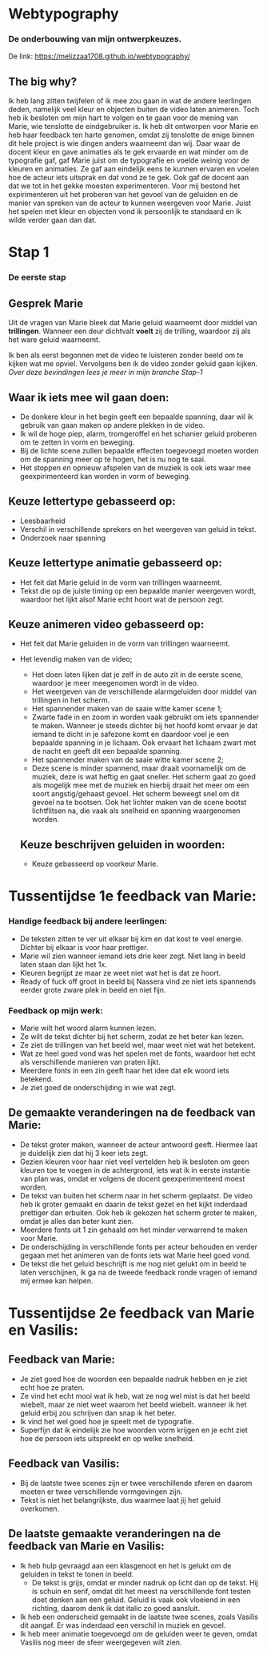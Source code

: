 # Webtypography
### De onderbouwing van mijn ontwerpkeuzes.

De link:
https://melizzaa1708.github.io/webtypography/

## The big why?
Ik heb lang zitten twijfelen of ik mee zou gaan in wat de andere leerlingen deden, namelijk veel kleur en objecten buiten de video laten animeren. Toch heb ik besloten om mijn hart te volgen en te gaan voor de mening van Marie, wie tenslotte de eindgebruiker is. Ik heb dit ontworpen voor Marie en heb haar feedback ten harte genomen, omdat zij tenslotte de enige binnen dit hele project is wie dingen anders waarneemt dan wij. Daar waar de docent kleur en gave animaties als te gek ervaarde en wat minder om de typografie gaf, gaf Marie juist om de typografie en voelde weinig voor de kleuren en animaties. Ze gaf aan eindelijk eens te kunnen ervaren en voelen hoe de acteur iets uitsprak en dat vond ze te gek. Ook gaf de docent aan dat we tot in het gekke moesten experimenteren. Voor mij bestond het expirimenteren uit het proberen van het gevoel van de geluiden en de manier van spreken van de acteur te kunnen weergeven voor Marie. Juist het spelen met kleur en objecten vond ik persoonlijk te standaard en ik wilde verder gaan dan dat.

# Stap 1
### De eerste stap

## Gesprek Marie
Uit de vragen van Marie bleek dat Marie geluid waarneemt door middel van **trillingen**. Wanneer een deur dichtvalt **voelt** zij de trilling, waardoor zij als het ware geluid waarneemt.

Ik ben als eerst begonnen met de video te luisteren zonder beeld om te kijken wat me opviel. 
Vervolgens ben ik de video zonder geluid gaan kijken. *Over deze bevindingen lees je meer in mijn branche Stap-1*

## Waar ik iets mee wil gaan doen:
- De donkere kleur in het begin geeft een bepaalde spanning, daar wil ik gebruik van gaan maken op andere plekken in de video.
- Ik wil de hoge piep, alarm, tromgeroffel en het schanier geluid proberen om te zetten in vorm en beweging.
- Bij de lichte scene zullen bepaalde effecten toegevoegd moeten worden om de spanning meer op te hogen, het is nu nog te saai.
- Het stoppen en opnieuw afspelen van de muziek is ook iets waar mee geexpirimenteerd kan worden in vorm of beweging.


## Keuze lettertype gebasseerd op:
- Leesbaarheid
- Verschil in verschillende sprekers en het weergeven van geluid in tekst.
- Onderzoek naar spanning

## Keuze lettertype animatie gebasseerd op:
- Het feit dat Marie geluid in de vorm van trillingen waarneemt.
- Tekst die op de juiste timing op een bepaalde manier weergeven wordt, waardoor het lijkt alsof Marie echt hoort wat de persoon zegt.

## Keuze animeren video gebasseerd op:
- Het feit dat Marie geluiden in de vorm van trillingen waarneemt.
- Het levendig maken van de video;
  - Het doen laten lijken dat je zelf in de auto zit in de eerste scene, waardoor je meer meegenomen wordt in de video.
  - Het weergeven van de verschillende alarmgeluiden door middel van trillingen in het scherm.
  - Het spannender maken van de saaie witte kamer scene 1;
  * Zwarte fade in en zoom in worden vaak gebruikt om iets spannender te maken. Wanneer je steeds dichter bij het hoofd komt ervaar je dat iemand te dicht in je safezone komt en daardoor voel je een bepaalde spanning in je lichaam. Ook ervaart het lichaam zwart met de nacht en geeft dit een bepaalde spanning.
  - Het spannender maken van de saaie witte kamer scene 2;
  * Deze scene is minder spannend, maar draait voornamelijk om de muziek, deze is wat heftig en gaat sneller. Het scherm gaat zo goed als mogelijk mee met de muziek en hierbij draait het meer om een soort angstig/gehaast gevoel. Het scherm beweegt snel om dit gevoel na te bootsen. Ook het lichter maken van de scene bootst lichtflitsen na, die vaak als snelheid en spanning waargenomen worden.
  
  ## Keuze beschrijven geluiden in woorden:
  - Keuze gebasseerd op voorkeur Marie.


# Tussentijdse 1e feedback van Marie:

### Handige feedback bij andere leerlingen:
- De teksten zitten te ver uit elkaar bij kim en dat kost te veel energie. Dichter bij elkaar is voor haar prettiger.
- Marie wil zien wanneer iemand iets drie keer zegt. Niet lang in beeld laten staan dan lijkt het 1x.
- Kleuren begrijpt ze maar ze weet niet wat het is dat ze hoort.
- Ready of fuck off groot in beeld bij Nassera vind ze niet iets spannends eerder grote zware plek in beeld en niet fijn.

### Feedback op mijn werk:
- Marie wilt het woord alarm kunnen lezen.
- Ze wilt de tekst dichter bij het scherm, zodat ze het beter kan lezen.
- Ze ziet de trillingen van het beeld wel, maar weet niet wat het betekent.
- Wat ze heel goed vond was het spelen met de fonts, waardoor het echt als verschillende manieren van praten lijkt. 
- Meerdere fonts in een zin geeft haar het idee dat elk woord iets betekend.
- Je ziet goed de onderschijding in wie wat zegt.

## De gemaakte veranderingen na de feedback van Marie:
- De tekst groter maken, wanneer de acteur antwoord geeft. Hiermee laat je duidelijk zien dat hij 3 keer iets zegt.
- Gezien kleuren voor haar niet veel vertelden heb ik besloten om geen kleuren toe te voegen in de achtergrond, iets wat ik in eerste instantie van plan was, omdat er volgens de docent geexperimenteerd moest worden.
- De tekst van buiten het scherm naar in het scherm geplaatst. De video heb ik groter gemaakt en daarin de tekst gezet en het kijkt inderdaad prettiger dan erbuiten. Ook heb ik gekozen het scherm groter te maken, omdat je alles dan beter kunt zien.
- Meerdere fonts uit 1 zin gehaald om het minder verwarrend te maken voor Marie.
- De onderschijding in verschillende fonts per acteur behouden en verder gegaan met het animeren van de fonts iets wat Marie heel goed vond.
- De tekst die het geluid beschrijft is me nog niet gelukt om in beeld te laten verschijnen, ik ga na de tweede feedback ronde vragen of iemand mij ermee kan helpen.


# Tussentijdse 2e feedback van Marie en Vasilis:

## Feedback van Marie:
- Je ziet goed hoe de woorden een bepaalde nadruk hebben en je ziet echt hoe ze praten.
- Ze vind het echt mooi wat ik heb, wat ze nog wel mist is dat het beeld wiebelt, maar ze niet weet waarom het beeld wiebelt. 
  wanneer ik het geluid erbij zou schrijven dan snap ik het beter. 
- Ik vind het wel goed hoe je speelt met de typografie. 
- Superfijn dat ik eindelijk zie hoe woorden vorm krijgen en je echt ziet hoe de persoon iets uitspreekt en op welke snelheid.

## Feedback van Vasilis:
- Bij de laatste twee scenes zijn er twee verschillende sferen en daarom moeten er twee verschillende vormgevingen zijn.
- Tekst is niet het belangrijkste, dus waarmee laat jij het geluid overkomen.

## De laatste gemaakte veranderingen na de feedback van Marie en Vasilis:
- Ik heb hulp gevraagd aan een klasgenoot en het is gelukt om de geluiden in tekst te tonen in beeld.
  - De tekst is grijs, omdat er minder nadruk op licht dan op de tekst. Hij is schuin en serif, omdat dit het meest na verschillende font testen doet denken aan een geluid. Geluid is vaak ook vloeiend in een richting, daarom denk ik dat italic zo goed aansluit.
- Ik heb een onderscheid gemaakt in de laatste twee scenes, zoals Vasilis dit aangaf. Er was inderdaad een verschil in muziek en gevoel.
- Ik heb meer animatie toegevoegd om de geluiden weer te geven, omdat Vasilis nog meer de sfeer weergegeven wilt zien.
